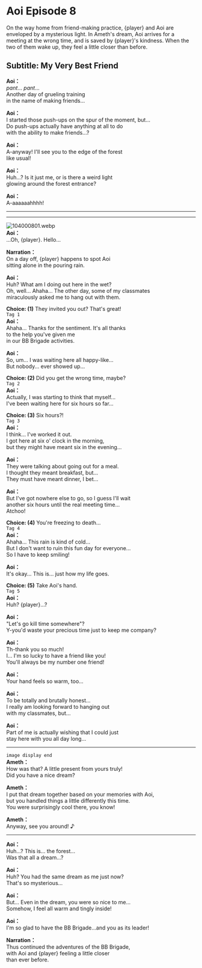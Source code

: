 # Aoi Episode 8
On the way home from friend-making practice, {player} and Aoi are enveloped by a mysterious light. In Ameth's dream, Aoi arrives for a meeting at the wrong time, and is saved by {player}'s kindness. When the two of them wake up, they feel a little closer than before.
  
## Subtitle: My Very Best Friend
  
**Aoi：**  
*pant*... *pant*...  
Another day of grueling training  
in the name of making friends...  
  
**Aoi：**  
I started those push-ups on the spur of the moment, but...  
Do push-ups actually have anything at all to do  
with the ability to make friends...?  
  
**Aoi：**  
A-anyway! I'll see you to the edge of the forest  
like usual!  
  
**Aoi：**  
Huh...? Is it just me, or is there a weird light  
glowing around the forest entrance?  
  
**Aoi：**  
A-aaaaaahhhh!  
  

---  
  

---  
  
![104000801.webp](https://redive.estertion.win/card/story/104000801.webp)  
**Aoi：**  
...Oh, {player}. Hello...  
  
**Narration：**  
On a day off, {player} happens to spot Aoi  
sitting alone in the pouring rain.  
  
**Aoi：**  
Huh? What am I doing out here in the wet?  
Oh, well... Ahaha... The other day, some of my classmates  
miraculously asked me to hang out with them.  
  
**Choice: (1)**  They invited you out? That's great!  
`Tag 1`  
**Aoi：**  
Ahaha... Thanks for the sentiment. It's all thanks  
to the help you've given me  
in our BB Brigade activities.  
  
**Aoi：**  
So, um... I was waiting here all happy-like...  
But nobody... ever showed up...  
  
**Choice: (2)**  Did you get the wrong time, maybe?  
`Tag 2`  
**Aoi：**  
Actually, I was starting to think that myself...  
I've been waiting here for six hours so far...  
  
**Choice: (3)**  Six hours?!  
`Tag 3`  
**Aoi：**  
I think... I've worked it out.  
I got here at six o' clock in the morning,  
but they might have meant six in the evening...  
  
**Aoi：**  
They were talking about going out for a meal.  
I thought they meant breakfast, but...  
They must have meant dinner, I bet...  
  
**Aoi：**  
But I've got nowhere else to go, so I guess I'll wait  
another six hours until the real meeting time...  
Atchoo!  
  
**Choice: (4)**  You're freezing to death...  
`Tag 4`  
**Aoi：**  
Ahaha... This rain is kind of cold...  
But I don't want to ruin this fun day for everyone...  
So I have to keep smiling!  
  
**Aoi：**  
It's okay... This is... just how my life goes.  
  
**Choice: (5)**  Take Aoi's hand.  
`Tag 5`  
**Aoi：**  
Huh? {player}...?  
  
**Aoi：**  
\"Let's go kill time somewhere\"?  
Y-you'd waste your precious time just to keep me company?  
  
**Aoi：**  
Th-thank you so much!  
I... I'm so lucky to have a friend like you!  
You'll always be my number one friend!  
  
**Aoi：**  
Your hand feels so warm, too...  
  
**Aoi：**  
To be totally and brutally honest...  
I really am looking forward to hanging out  
with my classmates, but...  
  
**Aoi：**  
Part of me is actually wishing that I could just  
stay here with you all day long...  
  

---  
  
`image display end`  
**Ameth：**  
How was that? A little present from yours truly!  
Did you have a nice dream?  
  
**Ameth：**  
I put that dream together based on your memories with Aoi,  
but you handled things a little differently this time.  
You were surprisingly cool there, you know!  
  
**Ameth：**  
Anyway, see you around! ♪  
  

---  
  
**Aoi：**  
Huh...? This is... the forest...  
Was that all a dream...?  
  
**Aoi：**  
Huh? You had the same dream as me just now?  
That's so mysterious...  
  
**Aoi：**  
But... Even in the dream, you were so nice to me...  
Somehow, I feel all warm and tingly inside!  
  
**Aoi：**  
I'm so glad to have the BB Brigade...and you as its leader!  
  
**Narration：**  
Thus continued the adventures of the BB Brigade,  
with Aoi and {player} feeling a little closer  
than ever before.  
